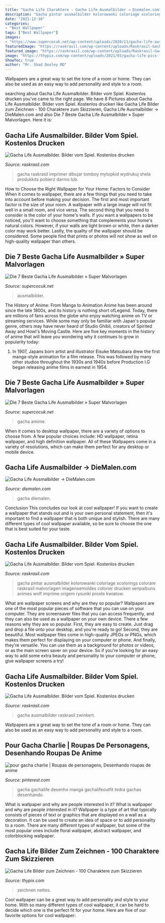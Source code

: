 ```yaml
---
title: "Gacha Life Charaktere - Gacha Life Ausmalbilder → Diemalen.com"
description: "Gacha pintar ausmalbilder kolorowanki coloriage xcolorings colorare raskrasil malvorlagen imagensemoldes colorier drucken senpaibuns animes wolf imprime origem rysunki proste kwiatow"
date: "2021-12-10"
categories:
- "Best Wallpaper"
tags: ["Best Wallpaper"]
images:
- "https://www.supercocuk.net/wp-content/uploads/2020/11/gacha-life-ausmalbilder-zum-ausdrucken.jpg"
featuredImage: "https://raskrasil.com/wp-content/uploads/Raskrasil-Gacha-Life-10.jpg"
featured_image: "https://raskrasil.com/wp-content/uploads/Raskrasil-Gacha-Life-28.jpg"
image: "https://thypix.com/wp-content/uploads/2021/03/gacha-life-pics-for-drawing-71.jpg"
ShowToc: true
author: "Mr. Shad Dooley MD"
---
```



Wallpapers are a great way to set the tone of a room or home. They can also be used as an easy way to add personality and style to a room.

	

		
searching about Gacha Life Ausmalbilder. Bilder vom Spiel. Kostenlos drucken you've came to the right page. We have 8 Pictures about Gacha Life Ausmalbilder. Bilder vom Spiel. Kostenlos drucken like Gacha Life Bilder zum Zeichnen - 100 Charaktere zum Skizzieren, Gacha Life Ausmalbilder → DieMalen.com and also Die 7 Beste Gacha Life Ausmalbilder » Super Malvorlagen. Here it is:
		
    
## Gacha Life Ausmalbilder. Bilder Vom Spiel. Kostenlos Drucken

<img loading=lazy src="https://raskrasil.com/wp-content/uploads/Raskrasil.com-Coloring-new-10.jpg" onerror="this.onerror=null;this.src='https://tse2.mm.bing.net/th?id=OIP.T12UPt3oKjEVMuHBKxACEgAAAA&amp;pid=15.1';" alt="Gacha Life Ausmalbilder. Bilder vom Spiel. Kostenlos drucken">

_Source: raskrasil.com_

>gacha raskrasil imprimer dibujar tomboy mytopkid wydrukuj shela produkkits pobierz darmo lub. 

	

How to Choose the Right Wallpaper for Your Home: Factors to Consider
When it comes to wallpaper, there are a few things that you need to take into account before making your decision. The first and most important factor is the size of your room. A wallpaper with a large image will not fit well in a small room, and vice versa. 
The second thing that you need to consider is the color of your home's walls. If you want a wallpapers to be noticed, you'll want to choose something that complements your home's natural colors. However, if your walls are light brown or white, then a darker color may work better. 
Lastly, the quality of the wallpaper should be considered. Some people find that prints or photos will not show as well on high-quality wallpaper than others.

    
## Die 7 Beste Gacha Life Ausmalbilder » Super Malvorlagen

<img loading=lazy src="https://www.supercocuk.net/wp-content/uploads/2020/11/gacha-life-ausmalbilder-zum-ausdrucken.jpg" onerror="this.onerror=null;this.src='https://tse4.mm.bing.net/th?id=OIP.KiY2c4F81C9z0Jc_wVru4gHaG3&amp;pid=15.1';" alt="Die 7 Beste Gacha Life Ausmalbilder » Super Malvorlagen">

_Source: supercocuk.net_

>ausmalbilder. 

	

The History of Anime: From Manga to Animation
Anime has been around since the late 1800s, and its history is nothing short ofLegend. Today, there are millions of fans across the globe who enjoy watching anime on TV or streaming services. While some may only be familiar with Japan's popular genre, others may have never heard of Studio Ghibli, creators of Spirited Away and Howl's Moving Castle. Here are five key moments in the history of anime that will leave you wondering why it continues to grow in popularity today:
1) In 1907, Japans born artist and illustrator Eisuke Matsubara drew the first manga-style animation for a film release. This was followed by many other studios throughout the 1930s and 1940s before Production I.G began releasing anime films in earnest in 1954.

    
## Die 7 Beste Gacha Life Ausmalbilder » Super Malvorlagen

<img loading=lazy src="https://www.supercocuk.net/wp-content/uploads/2020/11/Gacha-Life-Malvorlagen-Amime.jpg" onerror="this.onerror=null;this.src='https://tse1.mm.bing.net/th?id=OIP.wDEick1atQiWBRcsuzTnMwHaGG&amp;pid=15.1';" alt="Die 7 Beste Gacha Life Ausmalbilder » Super Malvorlagen">

_Source: supercocuk.net_

>gacha amime. 

	

When it comes to desktop wallpaper, there are a variety of options to choose from. A few popular choices include: HD wallpaper, retina wallpaper, and high definition wallpaper. All of these Wallpapers come in a variety of resolutions, which can make them perfect for any desktop or mobile device. 

    
## Gacha Life Ausmalbilder → DieMalen.com

<img loading=lazy src="https://diemalen.com/wp-content/uploads/2021/04/gacha-life-2-e1617908746376.gif" onerror="this.onerror=null;this.src='https://tse3.mm.bing.net/th?id=OIP.Fv7fv6W6m0CC54azPrqOZQHaJw&amp;pid=15.1';" alt="Gacha Life Ausmalbilder → DieMalen.com">

_Source: diemalen.com_

>gacha diemalen. 

	

Conclusion
This concludes our look at cool wallpaper! If you want to create a wallpaper that stands out and is your own personal statement, then it's important to find a wallpaper that is both unique and stylish. There are many different types of cool wallpaper available, so be sure to choose the one that is best suited for your taste.

    
## Gacha Life Ausmalbilder. Bilder Vom Spiel. Kostenlos Drucken

<img loading=lazy src="https://raskrasil.com/wp-content/uploads/Raskrasil-Gacha-Life-10.jpg" onerror="this.onerror=null;this.src='https://tse4.mm.bing.net/th?id=OIP.IuA6rY7T9EIaUXFi7RtD_QHaHa&amp;pid=15.1';" alt="Gacha Life Ausmalbilder. Bilder vom Spiel. Kostenlos drucken">

_Source: raskrasil.com_

>gacha pintar ausmalbilder kolorowanki coloriage xcolorings colorare raskrasil malvorlagen imagensemoldes colorier drucken senpaibuns animes wolf imprime origem rysunki proste kwiatow. 

	

What are wallpaper screens and why are they so popular?
Wallpapers are one of the most popular pieces of software that you can use on your computer. They are screensaver files that you can access frequently, and they can also be used as a wallpaper on your own device. There a few reasons why they are so popular. First, they are easy to create. Just drag and drop a file onto your desktop, and you're ready to go! Second, they are beautiful. Most wallpaper files come in high-quality JPEGs or PNGs, which makes them perfect for displaying on your computer or phone. And finally, they're versatile. You can use them as a background for photos or videos, or as the main screen saver on your device. So if you're looking for an easy way to add some extra beauty and personality to your computer or phone, give wallpaper screens a try!

    
## Gacha Life Ausmalbilder. Bilder Vom Spiel. Kostenlos Drucken

<img loading=lazy src="https://raskrasil.com/wp-content/uploads/Raskrasil-Gacha-Life-28.jpg" onerror="this.onerror=null;this.src='https://tse4.mm.bing.net/th?id=OIP.5sxmEfz5tbHs6lsjLUpmiQHaHa&amp;pid=15.1';" alt="Gacha Life Ausmalbilder. Bilder vom Spiel. Kostenlos drucken">

_Source: raskrasil.com_

>gacha ausmalbilder raskrasil zwinkert. 

	

Wallpapers are a great way to set the tone of a room or home. They can also be used as an easy way to add personality and style to a room.

    
## Pour Gacha Charlie | Roupas De Personagens, Desenhando Roupas De Anime

<img loading=lazy src="https://i.pinimg.com/736x/71/24/ab/7124ab7a967ad8def84e4c7b7be71f57.jpg" onerror="this.onerror=null;this.src='https://tse3.mm.bing.net/th?id=OIP.9pN_uXXjTliVr8NGaWb5gAHaHa&amp;pid=15.1';" alt="pour gacha charlie | Roupas de personagens, Desenhando roupas de anime">

_Source: pinterest.com_

>gacha gachalife desenho mangá gachalifeoutfit tedra gachas desenhando. 

	

What is wallpaper and why are people interested in it?
What is wallpaper and why are people interested in it?
Wallpaper is a type of art that typically consists of pieces of text or graphics that are displayed on a wall as a decoration. It can be used to create an idea of space or to add personality to a room. There are many different types of wallpaper, but some of the most popular ones include floral wallpaper, abstract wallpaper, and colorblocking wallpaper.

    
## Gacha Life Bilder Zum Zeichnen - 100 Charaktere Zum Skizzieren

<img loading=lazy src="https://thypix.com/wp-content/uploads/2021/03/gacha-life-pics-for-drawing-71.jpg" onerror="this.onerror=null;this.src='https://tse2.mm.bing.net/th?id=OIP.tryQMMUYsrKO_EfNx-CHmQAAAA&amp;pid=15.1';" alt="Gacha Life Bilder zum Zeichnen - 100 Charaktere zum Skizzieren">

_Source: thypix.com_

>zeichnen nettes. 

	

Cool wallpaper can be a great way to add personality and style to your home. With so many different types of cool wallpaper, it can be hard to decide which one is the perfect fit for your home. Here are five of our favorite options for cool wallpaper: 

